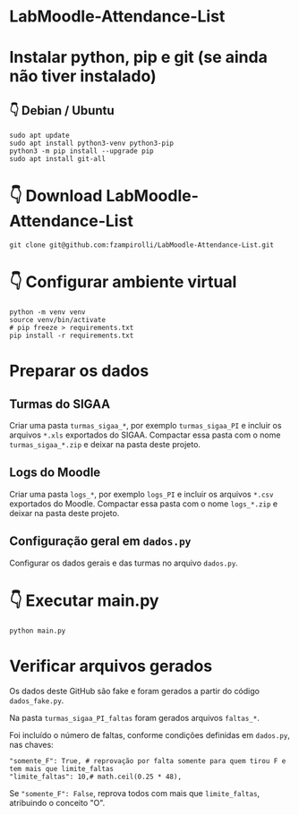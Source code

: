 # LabMoodle-Attendance-List

# Instalar python, pip e git (se ainda não tiver instalado)

## 👇️ Debian / Ubuntu
```
sudo apt update
sudo apt install python3-venv python3-pip
python3 -m pip install --upgrade pip
sudo apt install git-all
```

# 👇️ Download LabMoodle-Attendance-List 
```
git clone git@github.com:fzampirolli/LabMoodle-Attendance-List.git
```

# 👇️ Configurar ambiente virtual 
```
python -m venv venv
source venv/bin/activate
# pip freeze > requirements.txt
pip install -r requirements.txt
```

# Preparar os dados

## Turmas do SIGAA

Criar uma pasta `turmas_sigaa_*`, por exemplo `turmas_sigaa_PI` e incluir os arquivos `*.xls` exportados do SIGAA. Compactar essa pasta com o nome `turmas_sigaa_*.zip` e deixar na pasta deste projeto.

## Logs do Moodle

Criar uma pasta `logs_*`, por exemplo `logs_PI` e incluir os arquivos `*.csv` exportados do Moodle. Compactar essa pasta com o nome `logs_*.zip` e deixar na pasta deste projeto.

## Configuração geral em `dados.py`

Configurar os dados gerais e das turmas no arquivo `dados.py`.

# 👇️ Executar main.py
```
python main.py
```

# Verificar arquivos gerados

Os dados deste GitHub são fake e foram gerados a partir do código `dados_fake.py`.

Na pasta `turmas_sigaa_PI_faltas` foram gerados arquivos `faltas_*`. 

Foi incluído o número de faltas, conforme condições definidas em `dados.py`, nas chaves:

```
"somente_F": True, # reprovação por falta somente para quem tirou F e tem mais que limite_faltas
"limite_faltas": 10,# math.ceil(0.25 * 48),
```

Se `"somente_F": False`, reprova todos com mais que `limite_faltas`, atribuindo o conceito "O".